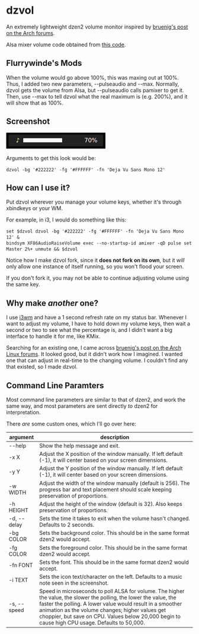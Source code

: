 dzvol
=====

An extremely lightweight dzen2 volume monitor inspired by
[bruenig's post on the Arch forums](https://bbs.archlinux.org/viewtopic.php?id=46608).

Alsa mixer volume code obtained from
[this code](https://code.google.com/p/yjl/source/browse/Miscellaneous/get-volume.c).

## Flurrywinde's Mods

When the volume would go above 100%, this was maxing out at 100%. Thus, I added two new parameters, --pulseaudio and --max. Normally, dzvol gets the volume from Alsa, but --pulseaudio calls pamixer to get it. Then, use --max to tell dzvol what the real maximum is (e.g. 200%), and it will show that as 100%.

Screenshot
----------
![dzvol screenshot](screenshot.png)

Arguments to get this look would be:

    dzvol -bg '#222222' -fg '#FFFFFF' -fn 'Deja Vu Sans Mono 12'

How can I use it?
-----------------
Put dzvol wherever you manage your volume keys, whether it's through
xbindkeys or your WM.

For example, in i3, I would do something like this:

    set $dzvol dzvol -bg '#222222' -fg '#FFFFFF' -fn 'Deja Vu Sans Mono 12' &
    bindsym XF86AudioRaiseVolume exec --no-startup-id amixer -qD pulse set Master 2%+ unmute && $dzvol

Notice how I make dzvol fork, since it **does not fork on its own**, but it *will*
only allow one instance of itself running, so you won't flood your screen.

If you don't fork it, you may not be able to continue adjusting volume using the same key.

Why make *another* one?
-----------------------
I use [i3wm](http://i3wm.org/) and have a 1 second refresh rate on my
status bar. Whenever I want to adjust my volume, I have to hold down my
volume keys, then wait a second or two to see what the percentage is, and
I didn't want a big interface to handle it for me, like KMix.

Searching for an existing one, I came across
[bruenig's post on the Arch Linux forums](https://bbs.archlinux.org/viewtopic.php?id=46608).
It looked good, but it didn't work how I imagined. I wanted one that can adjust in real-time
to the changing volume. I couldn't find any that existed, so I made dzvol.

Command Line Paramters
----------------------
Most command line parameters are similar to that of dzen2, and work the same way,
and most parameters are sent directly *to* dzen2 for interpretation.

There *are* some custom ones, which I'll go over here:

|argument|description|
|--------|-----------|
|--help  | Show the help message and exit.|
|-x X    | Adjust the X position of the window manually. If left default (-1), it will center based on your screen dimensions.|
|-y Y    | Adjust the Y position of the window manually. If left default (-1), it will center based on your screen dimensions.|
|-w WIDTH| Adjust the width of the window manually (default is 256). The progress bar and text placement should scale keeping preservation of proportions.|
|-h HEIGHT|Adjust the height of the window (default is 32). Also keeps preservation of proportions.|
|-d, --delay |Sets the time it takes to exit when the volume hasn't changed. Defaults to 2 seconds.|
|-bg COLOR | Sets the background color. This should be in the same format dzen2 would accept.|
|-fg COLOR | Sets the foreground color. This should be in the same format dzen2 would accept.|
|-fn FONT  | Sets the font. This should be in the same format dzen2 would accept.|
|-i TEXT   | Sets the icon text/character on the left. Defaults to a music note seen in the screenshot. |
|-s, --speed | Speed in microseconds to poll ALSA for volume. The higher the value, the slower the polling, the lower the value, the faster the polling. A lower value would result in a smoother animation as the volume changes; higher values get choppier, but save on CPU. Values below 20,000 begin to cause high CPU usage. Defaults to 50,000.|
